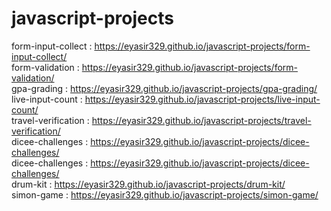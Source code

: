 # javascript-projects

form-input-collect : https://eyasir329.github.io/javascript-projects/form-input-collect/ <br>
form-validation : https://eyasir329.github.io/javascript-projects/form-validation/ <br>
gpa-grading : https://eyasir329.github.io/javascript-projects/gpa-grading/ <br>
live-input-count : https://eyasir329.github.io/javascript-projects/live-input-count/ <br>
travel-verification : https://eyasir329.github.io/javascript-projects/travel-verification/ <br>
dicee-challenges : https://eyasir329.github.io/javascript-projects/dicee-challenges/ <br>
dicee-challenges : https://eyasir329.github.io/javascript-projects/dicee-challenges/ <br>
drum-kit : https://eyasir329.github.io/javascript-projects/drum-kit/ <br>
simon-game : https://eyasir329.github.io/javascript-projects/simon-game/ <br>

